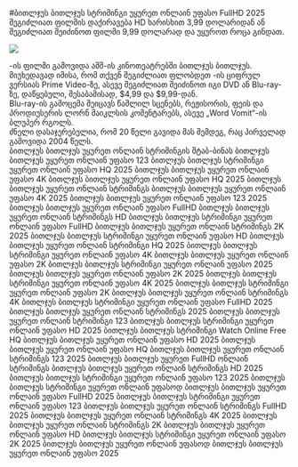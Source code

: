 #ბითლჯუს ბითლჯუს სტრიმინგი უყურეთ ონლაინ უფასო FullHD 2025  
შეგიძლიათ ფილმის დაქირავება HD ხარისხით 3,99 დოლარიდან ან შეგიძლიათ შეიძინოთ ფილმი 9,99 დოლარად და უყუროთ როცა გინდათ.  
  
[![](https://i.imgur.com/qSNzIqt.png)](https://movie.rssnews.media/UNAAElXRH.php)  
  
-ის ფილმი გამოვიდა აშშ-ის კინოთეატრებში ბითლჯუს ბითლჯუს.  
მიუხედავად იმისა, რომ თქვენ შეგიძლიათ ფლობდეთ -ის ციფრულ ვერსიას Prime Video-ზე, ასევე შეგიძლიათ შეიძინოთ იგი DVD ან Blu-ray-ზე, დაწყებული, შესაბამისად, $4,99 და $9,99-დან.  
Blu-ray-ის გამოცემა  შეიცავს წაშლილ სცენებს, რეჟისორის, ფეის და პროდიუსერის ლორნ მაიკლსის კომენტარებს, ასევე „Word Vomit“-ის ბლუპერ რგოლს.  
ძნელი დასაჯერებელია, რომ 20 წელი გავიდა მას შემდეგ, რაც  პირველად გამოვიდა 2004 წელს.  
ბითლჯუს ბითლჯუს უყურეთ ონლაინ სტრიმინგის შტაბ-ბინას
ბითლჯუს ბითლჯუს უყურეთ ონლაინ უფასო 123
ბითლჯუს ბითლჯუს სტრიმინგი უყურეთ ონლაინ უფასო HQ 2025
ბითლჯუს ბითლჯუს უყურეთ ონლაინ უფასო 4K
ბითლჯუს ბითლჯუს უყურეთ ონლაინ უფასო HQ 2025
ბითლჯუს ბითლჯუს უყურეთ ონლაინ სტრიმინგს
ბითლჯუს ბითლჯუს უყურეთ ონლაინ უფასო 4K 2025
ბითლჯუს ბითლჯუს უყურეთ ონლაინ უფასო 123 2025
ბითლჯუს ბითლჯუს უყურეთ ონლაინ უფასო FullHD
ბითლჯუს ბითლჯუს უყურეთ ონლაინ სტრიმინგს HD
ბითლჯუს ბითლჯუს სტრიმინგი უყურეთ ონლაინ უფასო FullHD
ბითლჯუს ბითლჯუს უყურეთ ონლაინ სტრიმინგს 2K 2025
ბითლჯუს ბითლჯუს სტრიმინგი უყურეთ ონლაინ უფასო HD
ბითლჯუს ბითლჯუს უყურეთ ონლაინ სტრიმინგი HQ 2025
ბითლჯუს ბითლჯუს სტრიმინგი უყურეთ ონლაინ უფასო 4K
ბითლჯუს ბითლჯუს უყურეთ ონლაინ უფასო 2K
ბითლჯუს ბითლჯუს სტრიმინგი უყურეთ ონლაინ უფასო 2025
ბითლჯუს ბითლჯუს უყურეთ ონლაინ უფასო 2K 2025
ბითლჯუს ბითლჯუს სტრიმინგი უყურეთ ონლაინ უფასო 4K 2025
ბითლჯუს ბითლჯუს სტრიმინგი უყურეთ ონლაინ უფასო 2K
ბითლჯუს ბითლჯუს უყურეთ ონლაინ სტრიმინგს 4K
ბითლჯუს ბითლჯუს სტრიმინგი უყურეთ ონლაინ უფასო FullHD 2025
ბითლჯუს ბითლჯუს უყურეთ ონლაინ სტრიმინგს 2025
ბითლჯუს ბითლჯუს უყურეთ ონლაინ სტრიმინგი 123
ბითლჯუს ბითლჯუს სტრიმინგი უყურეთ ონლაინ უფასო HD 2025
ბითლჯუს ბითლჯუს სტრიმინგი Watch Online Free HQ
ბითლჯუს ბითლჯუს უყურეთ ონლაინ უფასო HD 2025
ბითლჯუს ბითლჯუს უყურეთ ონლაინ უფასო HQ
ბითლჯუს ბითლჯუს უყურეთ ონლაინ სტრიმინგს 123 2025
ბითლჯუს ბითლჯუს უყურეთ FullHD ონლაინ სტრიმინგს
ბითლჯუს ბითლჯუს უყურეთ ონლაინ სტრიმინგს HD 2025
ბითლჯუს ბითლჯუს სტრიმინგი უყურეთ ონლაინ უფასო 123 2025
ბითლჯუს ბითლჯუს სტრიმინგი უყურეთ ონლაინ უფასოდ
ბითლჯუს ბითლჯუს უყურეთ ონლაინ უფასო FullHD 2025
ბითლჯუს ბითლჯუს სტრიმინგი უყურეთ ონლაინ უფასო 123
ბითლჯუს ბითლჯუს უყურეთ ონლაინ სტრიმინგს FullHD 2025
ბითლჯუს ბითლჯუს უყურეთ ონლაინ სტრიმინგს 4K 2025
ბითლჯუს ბითლჯუს უყურეთ ონლაინ სტრიმინგს 2K
ბითლჯუს ბითლჯუს უყურეთ ონლაინ უფასო HD
ბითლჯუს ბითლჯუს სტრიმინგი უყურეთ ონლაინ უფასო 2K 2025
ბითლჯუს ბითლჯუს უყურეთ ონლაინ უფასოდ
ბითლჯუს ბითლჯუს უყურეთ ონლაინ უფასო 2025